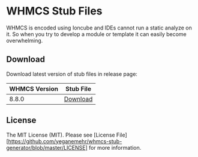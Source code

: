 # WHMCS Stub Files
WHMCS is encoded using Ioncube and IDEs cannot run a static analyze on it.
So when you try to develop a module or template it can easily become overwhelming.

## Download
Download latest version of stub files in release page:

| WHMCS Version | Stub File |
|---------------|-----------|
| 8.8.0         | [Download](https://github.com/yeganemehr/whmcs-stub-generator/releases/latest/download/whmcs-8.8.0.zip)  |

## License

The MIT License (MIT). Please see [License File][https://github.com/yeganemehr/whmcs-stub-generator/blob/master/LICENSE] for more information.